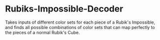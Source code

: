 # Rubiks-Impossible-Decoder
 Takes inputs of different color sets for each piece of a Rubik's Impossible, and finds all possible combinations of color sets that can map perfectly to the pieces of a normal Rubik's Cube.
